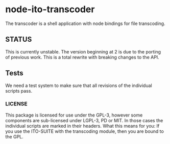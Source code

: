 # node-ito-transcoder
The transcoder is a shell application with node bindings for file transcoding.

## STATUS ##

This is currently unstable. The version beginning at 2 is due to the porting of previous work. This is a total rewrite with breaking changes to the API.

## Tests ##

We need a test system to make sure that all revisions of the individual scripts pass.

### LICENSE ###

This package is licensed for use under the GPL-3, however some components are sub-licensed under LGPL-3, PD or MIT. In those cases the individual scripts are marked in their headers. What this means for you: If you use the ITO-SUITE with the transcoding module, then you are bound to the GPL.